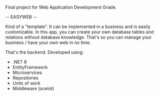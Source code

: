 Final project for Web Application Development Grade.

-- EASYWEB --

Kind of a "template". It can be implemented in a business and is easily customizable.
In this app, you can create your own database tables and relations without database knowledge.
That's so you can manage your business / have your own web in no time.

That's the backend. Developed using:
- .NET 8
- EntityFramework
- Microservices
- Repositories
- Units of work
- Middleware (ocelot)
